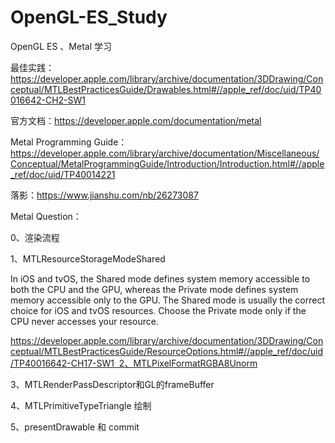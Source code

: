 # OpenGL-ES_Study
OpenGL ES 、Metal 学习

最佳实践：https://developer.apple.com/library/archive/documentation/3DDrawing/Conceptual/MTLBestPracticesGuide/Drawables.html#//apple_ref/doc/uid/TP40016642-CH2-SW1

官方文档：https://developer.apple.com/documentation/metal

Metal Programming Guide：https://developer.apple.com/library/archive/documentation/Miscellaneous/Conceptual/MetalProgrammingGuide/Introduction/Introduction.html#//apple_ref/doc/uid/TP40014221

落影：https://www.jianshu.com/nb/26273087


Metal Question：


0、渲染流程

1、MTLResourceStorageModeShared

In iOS and tvOS, the Shared mode defines system memory accessible to both the CPU and the GPU, whereas the Private mode defines system memory accessible only to the GPU.
The Shared mode is usually the correct choice for iOS and tvOS resources. Choose the Private mode only if the CPU never accesses your resource.

https://developer.apple.com/library/archive/documentation/3DDrawing/Conceptual/MTLBestPracticesGuide/ResourceOptions.html#//apple_ref/doc/uid/TP40016642-CH17-SW1  2、MTLPixelFormatRGBA8Unorm

3、MTLRenderPassDescriptor和GL的frameBuffer

4、MTLPrimitiveTypeTriangle 绘制

5、presentDrawable 和 commit
